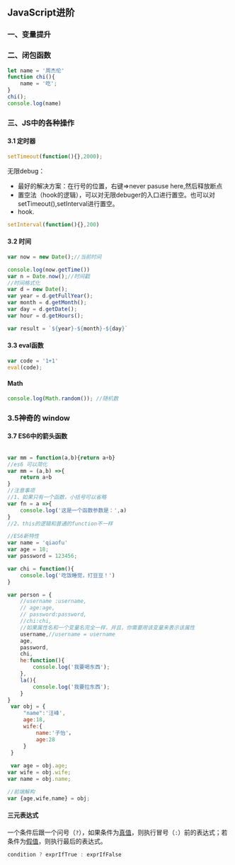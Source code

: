 ## JavaScript进阶

### 一、变量提升

### 二、闭包函数

```javascript
let name = '周杰伦'
function chi(){
    name = '吃';
}
chi();
console.log(name)
```

### 三、JS中的各种操作

#### 3.1 定时器

```javascript 
setTimeout(function(){},2000);
```

无限debug：

- 最好的解决方案：在行号的位置，右键=>never pasuse here,然后释放断点
- 置空法（hook的逻辑），可以对无限debuger的入口进行置空。也可以对setTimeout(),setInterval进行置空。
- hook.

```javascript
setInterval(function(){},200)
```

#### 3.2 时间

```javascript
var now = new Date();//当前时间

console.log(now.getTime())
var n = Date.now();//时间戳
//时间格式化
var d = new Date();
var year = d.getFullYear();
var month = d.getMonth();
var day = d.getDate();
var hour = d.getHours();

var result = `${year}-${month}-${day}`
```

#### 3.3 eval函数

```javascript
var code = '1+1'
eval(code);
```



#### Math

```javascript
console.log(Math.random()); //随机数
```



### 3.5神奇的 window



#### 3.7 ES6中的箭头函数

```javascript

var mm = function(a,b){return a+b}
//es6 可以简化
var mm = (a,b) =>{
    return a+b
}
//注意事项
//1、如果只有一个函数，小括号可以省略
var fn = a =>{
    console.log('这是一个函数参数是：',a)
}
//2、this的逻辑和普通的function不一样

//ES6新特性
var name = 'qiaofu'
var age = 18;
var password = 123456;

var chi = function(){
    console.log('吃饭睡觉，打豆豆！')
}

var person = {
    //username :username,
    // age:age,
    // password:password,
    //chi:chi,
    //如果属性名和一个变量名完全一样，并且，你需要用该变量来表示该属性
    username,//username = username
    age,
    password,
    chi,
    he:function(){
        console.log('我要喝东西');
    },
    la(){
        console.log('我要拉东西');
    }
}
 var obj = {
     "name":'汪峰',
     age:18,
     wife:{
         name:'子怡'，
         age:28
     }
 }
 
 var age = obj.age;
var wife = obj.wife;
var name = obj.name;

//前端解构
var {age,wife,name} = obj;

```

#### 三元表达式

一个条件后跟一个问号（`?`），如果条件为[真值](https://developer.mozilla.org/zh-CN/docs/Glossary/Truthy)，则执行冒号（`:`）前的表达式；若条件为[假值](https://developer.mozilla.org/zh-CN/docs/Glossary/Falsy)，则执行最后的表达式。

```javascript
condition ? exprIfTrue : exprIfFalse
```

